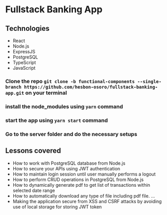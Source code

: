 # Fullstack Banking App

## Technologies

- React
- Node.js
- ExpressJS
- PostgreSQL
- TypeScript
- JavaScript

### Clone the repo `git clone -b functional-components --single-branch https://github.com/hesbon-osoro/fullstack-banking-app.git` on your terminal

### install the node_modules using `yarn` command

### start the app using `yarn start` command

### Go to the server folder and do the necessary setups

## Lessons covered

- How to work with PostgreSQL database from Node.js
- How to secure your APIs using JWT authentication
- How to maintain login session until user manually performs a logout
- How to perform CRUD operations in PostgreSQL from Node.js
- How to dynamically generate pdf to get list of transactions within selected date range
- How to automatically download any type of file including pdf file. ...
- Making the application secure from XSS and CSRF attacks by avoiding use of local storage for storing JWT token
